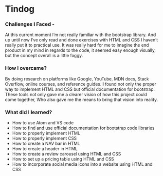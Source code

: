 # Tindog 

### Challenges I Faced - 

At this current moment I’m not really familiar with the bootstrap library. And up until now I’ve only read and done exercises with HTML and CSS I haven’t really put it to practical use. It was really hard for me to imagine the end product in my mind in regards to the code, it seemed easy enough visually, but the concept overall is a little foggy. 


### How I overcame? 

By doing research on platforms like Google, YouTube, MDN docs, Stack Overflow, online courses, and reference guides. I found not only the proper way to implement HTML and CSS but official documentation for bootstrap. These tools not only gave me a clearer vision of how this project could come together, Who also gave me the means to bring that vision into reality. 


### What did I learned? 

* How to use Atom and VS code
* How to find and use official  documentation for bootstrap code libraries 
* How to properly implement HTML
* How to properly implement CSS 
* How to create a NAV bar in HTML
* How to create a header in HTML
* How to create a review carousel using HTML and CSS
* How to set up a pricing table using HTML and CSS
* How to incorporate social media icons into a website using HTML and CSS 

